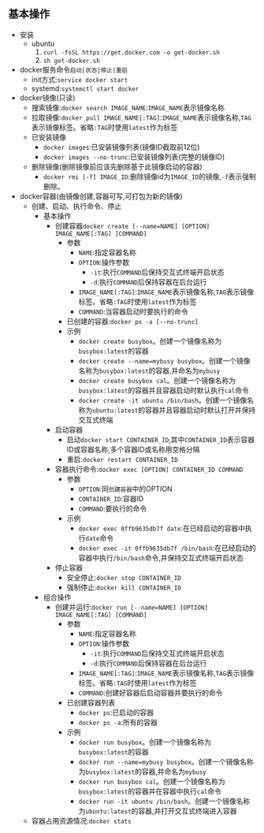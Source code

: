 ## 基本操作
* 安装 
    * ubuntu
        1. `curl -fsSL https://get.docker.com -o get-docker.sh`
        1. `sh get-docker.sh`
* docker服务命令`启动|状态|停止|重启`
    * init方式:`service docker start`
    * systemd:`systemctl start docker`
* docker镜像(只读)
    * 搜索镜像:`docker search IMAGE_NAME`:`IMAGE_NAME`表示镜像名称
    * 拉取镜像:`docker pull IMAGE_NAME[:TAG]`:`IMAGE_NAME`表示镜像名称,`TAG`表示镜像标签。省略`:TAG`时使用`latest`作为标签
    * 已安装镜像
        * `docker images`:已安装镜像列表(镜像ID截取前12位) 
        * `docker images --no-trunc`:已安装镜像列表(完整的镜像ID) 
    * 删除镜像(删除镜像前应该先删除基于此镜像启动的容器)
        * `docker rmi [-f] IMAGE_ID`:删除镜像id为`IMAGE_ID`的镜像,`-f`表示强制删除。
* docker容器(由镜像创建,容器可写,可打包为新的镜像) 
    * 创建、启动、执行命令、停止
        * 基本操作
            * 创建容器`docker create [--name=NAME] [OPTION] IMAGE_NAME[:TAG] [COMMAND]`
                * 参数
                    * `NAME`:指定容器名称 
                    * `OPTION`:操作参数
                        * `-it`:执行`COMMAND`后保持交互式终端开启状态 
                        * `-d`:执行`COMMAND`后保持容器在后台运行 
                    * `IMAGE_NAME[:TAG]`:`IMAGE_NAME`表示镜像名称,`TAG`表示镜像标签。省略`:TAG`时使用`latest`作为标签
                    * `COMMAND`:当容器启动时要执行的命令  
                * 已创建的容器:`docker ps -a [--no-trunc]`
                * 示例 
                    * `docker create busybox`。创建一个镜像名称为`busybox:latest`的容器
                    * `docker create --name=mybusy busybox`。创建一个镜像名称为`busybox:latest`的容器,并命名为`mybusy`
                    * `docker create busybox cal`。创建一个镜像名称为`busybox:latest`的容器并且容器启动时默认执行`cal`命令 
                    * `docker create -it ubuntu /bin/bash`。创建一个镜像名称为`ubuntu:latest`的容器并且容器启动时默认打开并保持交互式终端
            * 启动容器
                * 启动`docker start CONTAINER_ID`,其中`CONTAINER_ID`表示容器ID或容器名称,多个容器ID或名称用空格分隔
                * 重启:`docker restart CONTAINER_ID`
            * 容器执行命令:`docker exec [OPTION] CONTAINER_ID COMMAND`
                * 参数
                    * `OPTION`:同`创建容器`中的OPTION 
                    * `CONTAINER_ID`:容器ID 
                    * `COMMAND`:要执行的命令 
                * 示例  
                    * `docker exec 0ffb9635db7f date`:在已经启动的容器中执行`date`命令 
                    * `docker exec -it 0ffb9635db7f /bin/bash`:在已经启动的容器中执行`/bin/bash`命令,并保持交互式终端开启状态
            * 停止容器
                * 安全停止:`docker stop CONTAINER_ID`
                * 强制停止:`docker kill CONTAINER_ID`
        * 组合操作 
            * 创建并运行:`docker run [--name=NAME] [OPTION] IMAGE_NAME[:TAG] [COMMAND]`
                * 参数
                    * `NAME`:指定容器名称 
                    * `OPTION`:操作参数
                        * `-it`:执行`COMMAND`后保持交互式终端开启状态 
                        * `-d`:执行`COMMAND`后保持容器在后台运行 
                    * `IMAGE_NAME[:TAG]`:`IMAGE_NAME`表示镜像名称,`TAG`表示镜像标签。省略`:TAG`时使用`latest`作为标签
                    * `COMMAND`:创建好容器后启动容器并要执行的命令  
                * 已创建容器列表
                    * `docker ps`:已启动的容器
                    * `docker ps -a`:所有的容器
                * 示例 
                    * `docker run busybox`。创建一个镜像名称为`busybox:latest`的容器 
                    * `docker run --name=mybusy busybox`。创建一个镜像名称为`busybox:latest`的容器,并命名为`mybusy`
                    * `docker run busybox cal`。创建一个镜像名称为`busybox:latest`的容器并在容器中执行`cal`命令 
                    * `docker run -it ubuntu /bin/bash`。创建一个镜像名称为`ubuntu:latest`的容器,并打开交互式终端进入容器
    * 容器占用资源情况:`docker stats` 
